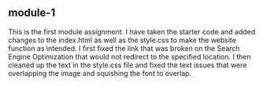## module-1
This is the first module assignment. I have taken the starter code and added changes to the index.html as well as the style.css to make the website function as intended. I first fixed the link that was broken on the Search Engine Optimization that would not redirect to the specified location. I then cleaned up the text in the style.css file and fixed the text issues that were overlapping the image and squishing the font to overlap.
